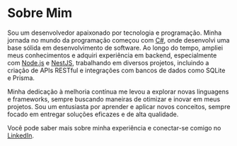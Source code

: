 # Sobre Mim

Sou um desenvolvedor apaixonado por tecnologia e programação. Minha jornada no mundo da programação começou com [C#](https://learn.microsoft.com/dotnet/csharp/), onde desenvolvi uma base sólida em desenvolvimento de software. Ao longo do tempo, ampliei meus conhecimentos e adquiri experiência em backend, especialmente com [Node.js](https://nodejs.org/) e [NestJS](https://nestjs.com/), trabalhando em diversos projetos, incluindo a criação de APIs RESTful e integrações com bancos de dados como SQLite e Prisma.

Minha dedicação à melhoria contínua me levou a explorar novas linguagens e frameworks, sempre buscando maneiras de otimizar e inovar em meus projetos. Sou um entusiasta por aprender e aplicar novos conceitos, sempre focado em entregar soluções eficazes e de alta qualidade.

Você pode saber mais sobre minha experiência e conectar-se comigo no [LinkedIn](https://www.linkedin.com/in/ranyel).
